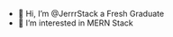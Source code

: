 - 👋 Hi, I’m @JerrrStack a Fresh Graduate
- 👀 I’m interested in MERN Stack

<!---
JerrrStack/JerrrStack is a ✨ special ✨ repository because its `README.md` (this file) appears on your GitHub profile.
You can click the Preview link to take a look at your changes.
--->
